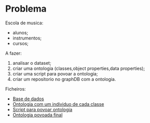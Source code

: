 # Problema

Escola de musica:
- alunos;
- instrumentos;
- cursos;

A fazer:
1. analisar o dataset;
2. criar uma ontologia (classes,object properties,data properties);
3. criar uma script para povoar a ontologia;
4. criar um repositorio no graphDB com a ontologia.

Ficheiros:

- [Base de dados](https://github.com/Gon96923/RPCW2024/blob/main/TPC2/db.json)
- [Ontologia com um individuo de cada classe](https://github.com/Gon96923/RPCW2024/blob/main/TPC2/escola_de_musica.ttl)
- [Script para povoar ontologia](https://github.com/Gon96923/RPCW2024/blob/main/TPC2/geraTTL.py)
- [Ontologia povoada final](https://github.com/Gon96923/RPCW2024/blob/main/TPC2/escolaMusica.ttl) 
